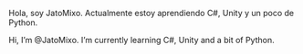 Hola, soy JatoMixo. 
Actualmente estoy aprendiendo C#, Unity y un poco de Python.

 Hi, I’m @JatoMixo.
 I’m currently learning C#, Unity and a bit of Python.


<!---
JatoMixo/JatoMixo is a ✨ special ✨ repository because its `README.md` (this file) appears on your GitHub profile.
You can click the Preview link to take a look at your changes.
--->
